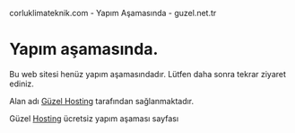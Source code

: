 corluklimateknik.com - Yapım Aşamasında - guzel.net.tr



Yapım aşamasında.
=================

Bu web sitesi henüz yapım aşamasındadır. Lütfen daha sonra tekrar ziyaret ediniz.

Alan adı [Güzel Hosting](https://www.guzel.net.tr) tarafından sağlanmaktadır.

Güzel [Hosting](https://www.guzel.net.tr/hosting.php) ücretsiz yapım aşaması sayfası